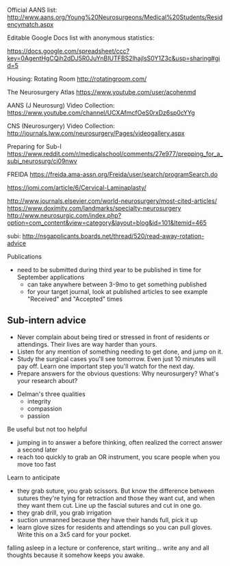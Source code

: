 Official AANS list:
http://www.aans.org/Young%20Neurosurgeons/Medical%20Students/Residencymatch.aspx

Editable Google Docs list with anonymous statistics:

https://docs.google.com/spreadsheet/ccc?key=0AgentHgCQih2dDJ5R0JuYnBIUTFBS2lhajlsS0Y1Z3c&usp=sharing#gid=5


Housing: Rotating Room
http://rotatingroom.com/


The Neurosurgery Atlas
https://www.youtube.com/user/acohenmd

AANS (J Neurosurg) Video Collection:
https://www.youtube.com/channel/UCXAfmcfOeS0rxDz6sp0cYYg

CNS (Neurosurgery) Video Collection:
http://journals.lww.com/neurosurgery/Pages/videogallery.aspx

Preparing for Sub-I
https://www.reddit.com/r/medicalschool/comments/27e977/prepping_for_a_subi_neurosurg/ci09nwv

FREIDA
https://freida.ama-assn.org/Freida/user/search/programSearch.do


https://jomi.com/article/6/Cervical-Laminaplasty/


http://www.journals.elsevier.com/world-neurosurgery/most-cited-articles/
https://www.doximity.com/landmarks/specialty-neurosurgery
http://www.neurosurgic.com/index.php?option=com_content&view=category&layout=blog&id=101&Itemid=465

subi: http://nsgapplicants.boards.net/thread/520/read-away-rotation-advice


Publications
- need to be submitted during third year to be published in time for September
  applications
  - can take anywhere between 3-9mo to get something published
  - for your target journal, look at published articles to see example
    "Received" and "Accepted" times


## Sub-intern advice

* Never complain about being tired or stressed in front of residents or
  attendings.  Their lives are way harder than yours.
* Listen for any mention of something needing to get done, and jump on it.
* Study the surgical cases you'll see tomorrow.  Even just 10 minutes will pay
  off.  Learn one important step you'll watch for the next day.
* Prepare answers for the obvious questions: Why neurosurgery? What's your
  research about?


- Delman's three qualities
  - integrity
  - compassion
  - passion


Be useful but not too helpful
- jumping in to answer a before thinking, often realized the correct answer a second later
- reach too quickly to grab an OR instrument, you scare people when you move too fast

Learn to anticipate
- they grab suture, you grab scissors.  But know the difference between
  sutures they're tying for retraction and those they want cut, and when they
  want them cut. Line up the fascial sutures and cut in one go.
- they grab drill, you grab irrigation
- suction unmanned because they have their hands full, pick it up
- learn glove sizes for residents and attendings so you can pull gloves. Write
  this on a 3x5 card for your pocket.


falling asleep in a lecture or conference, start writing... write any and all
thoughts because it somehow keeps you awake.
